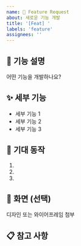 ```yaml
---
name: 🚀 Feature Request
about: 새로운 기능 개발
title: '[Feat] '
labels: 'feature'
assignees: ''
---
```


## 📝 기능 설명
어떤 기능을 개발하나요?
## ✨ 세부 기능
- 세부 기능 1
- 세부 기능 2
- 세부 기능 3

## 🔄 기대 동작
1. 
2. 
3. 

## 🎨 화면 (선택)
디자인 또는 와이어프레임 첨부

## 📋 참고 사항
